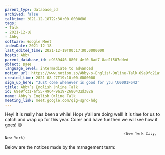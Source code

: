 ```yaml
---
parent_type: database_id
archived: false
talktime: 2021-12-18T22:30:00.0000000
tags:
- Talk
- 2021-12-18
- Abby
software: Google Meet
indexDate: 2021-12-18
last_edited_time: 2021-12-19T00:17:00.0000000
hosts: Abby
parent_database_id: e9339446-880f-4ef0-8ad7-8ad1f507dded
object: page
language_level: intermediate to advanced
notion_url: https://www.notion.so/Abby-s-English-Online-Talk-69e9fc21af5549649a192680432d382a
created_time: 2021-08-17T19:10:00.0000000
sign_up_here: "Just come whenever is good for you \U0001F642"
title: Abby’s English Online Talk
id: 69e9fc21-af55-4964-9a19-2680432d382a
name: Abby’s English Online Talk
meeting_link: meet.google.com/qig-sgrd-hdg
---
```


Hey! It is really has been a while! Hope y’all are doing well! It is time for us to catch and wrap up for this year. Come and have fun then we will see how it goes! 😊



                                                          (New York City, New York)



Below are the notices made by the management team:


